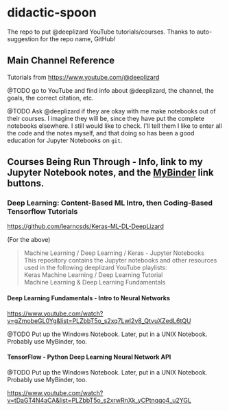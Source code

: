 # didactic-spoon 

The repo to put @deeplizard YouTube tutorials/courses. Thanks to auto-suggestion for the repo name, GitHub!

## Main Channel Reference

Tutorials from https://www.youtube.com/@deeplizard

@TODO go to YouTube and find info about @deeplizard, the channel, the goals, the correct citation, etc.

@TODO Ask @deeplizard if they are okay with me make notebooks out of their courses. I imagine they will be, since they have put the complete notebooks elsewhere. I still would like to check. I'll tell them I like to enter all the code and the notes myself, and that doing so has been a good education for Jupyter Notebooks on `git`.

## Courses Being Run Through - Info, link to my Jupyter Notebook notes, and the [MyBinder](https://mybinder.org) link buttons.

### Deep Learning: Content-Based ML Intro, then Coding-Based Tensorflow Tutorials

https://github.com/learncsds/Keras-ML-DL-DeepLizard

(For the above)

> Machine Learning / Deep Learning / Keras - Jupyter Notebooks <br/>
> This repository contains the Jupyter notebooks and other resources used in the following deeplizard YouTube playlists:
> </br>
> Keras Machine Learning / Deep Learning Tutorial <br/>
> Machine Learning & Deep Learning Fundamentals

#### Deep Learning Fundamentals - Intro to Neural Networks

https://www.youtube.com/watch?v=gZmobeGL0Yg&list=PLZbbT5o_s2xq7LwI2y8_QtvuXZedL6tQU

@TODO Put up the Windows Notebook. Later, put in a UNIX Notebook. Probably use MyBinder, too.

#### TensorFlow - Python Deep Learning Neural Network API

@TODO Put up the Windows Notebook. Later, put in a UNIX Notebook. Probably use MyBinder, too.

https://www.youtube.com/watch?v=tDaGT4N4aCA&list=PLZbbT5o_s2xrwRnXk_yCPtnqqo4_u2YGL
